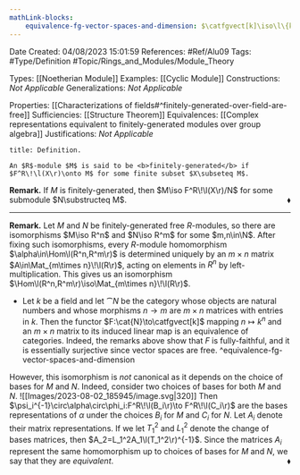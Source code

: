 ```yaml
---
mathLink-blocks:
    equivalence-fg-vector-spaces-and-dimension: $\catfgvect[k]\iso\l\{k^n,\Mat_{m\times n}\!\l(k\r)\r\}$
---
```


<div class="topSpace"></div>

Date Created: 04/08/2023 15:01:59
References: #Ref/Alu09
Tags: #Type/Definition #Topic/Rings_and_Modules/Module_Theory

Types: [[Noetherian Module]]
Examples: [[Cyclic Module]]
Constructions: <i>Not Applicable</i>
Generalizations: <i>Not Applicable</i>

Properties: [[Characterizations of fields#^finitely-generated-over-field-are-free]]
Sufficiencies: [[Structure Theorem]]
Equivalences: [[Complex representations equivalent to finitely-generated modules over group algebra]]
Justifications: <i>Not Applicable</i>

``` ad-Definition
title: Definition.

An $R$-module $M$ is said to be <b>finitely-generated</b> if $F^R\!\l(X\r)\onto M$ for some finite subset $X\subseteq M$.

```

<b>Remark.</b> If $M$ is finitely-generated, then $M\iso F^R\!\l(X\r)/N$ for some submodule $N\substructeq M$.<span style="float:right;">$\blacklozenge$</span>

---

<b>Remark.</b> Let $M$ and $N$ be finitely-generated free $R$-modules, so there are isomorphisms $M\iso R^n$ and $N\iso R^m$ for some $m,n\in\N$. After fixing such isomorphisms, every $R$-module homomorphism $\alpha\in\Hom\l(R^n,R^m\r)$ is determined uniquely by an $m\times n$ matrix $A\in\Mat_{m\times n}\!\l(R\r)$, acting on elements in $R^n$ by left-multiplication. This gives us an isomorphism $\Hom\l(R^n,R^m\r)\iso\Mat_{m\times n}\!\l(R\r)$.
* Let $k$ be a field and let $\cat{N}$ be the category whose objects are natural numbers and whose morphisms $n\to m$ are $m\times n$ matrices with entries in $k$. Then the functor $F:\cat{N}\to\catfgvect[k]$ mapping $n\mapsto k^n$ and an $m\times n$ matrix to its induced linear map is an equivalence of categories. Indeed, the remarks above show that $F$ is fully-faithful, and it is essentially surjective since vector spaces are free.
^equivalence-fg-vector-spaces-and-dimension

However, this isomorphism is <i>not</i> canonical as it depends on the choice of bases for $M$ and $N$. Indeed, consider two choices of bases for both $M$ and $N$.
![[Images/2023-08-02_185945/image.svg|320]] Then $\psi_i^{-1}\circ\alpha\circ\phi_i:F^R\!\l(B_i\r)\to F^R\!\l(C_i\r)$ are the bases representations of $\alpha$ under the choices $B_i$ for $M$ and $C_i$ for $N$. Let $A_i$ denote their matrix representations. If we let $T_1^2$ and $L_1^2$ denote the change of bases matrices, then $A_2=L_1^2A_1\l(T_1^2\r)^{-1}$. Since the matrices $A_i$ represent the same homomorphism up to choices of bases for $M$ and $N$, we say that they are <i>equivalent</i>.<span style="float:right;">$\blacklozenge$</span>
